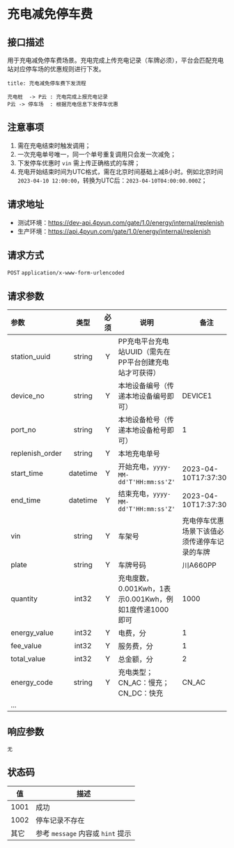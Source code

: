 # 充电减免停车费

## 接口描述
用于充电减免停车费场景。充电完成上传充电记录（车牌必须），平台会匹配充电站对应停车场的优惠规则进行下发。

``` sequence
title: 充电减免停车费下发流程

充电桩  -> P云 : 充电完成上报充电记录
P云 -> 停车场  : 根据充电信息下发停车优惠
```

## 注意事项
1. 需在充电结束时触发调用；
2. 一次充电单号唯一，同一个单号重复调用只会发一次减免；
3. 下发停车优惠时 `vin` 需上传正确格式的车牌；
4. 充电开始结束时间为UTC格式，需在北京时间基础上减8小时。例如北京时间 `2023-04-10 12:00:00`，转换为UTC后：`2023-04-10T04:00:00.000Z`；

## 请求地址
- 测试环境：https://dev-api.4pyun.com/gate/1.0/energy/internal/replenish
- 生产环境：https://api.4pyun.com/gate/1.0/energy/internal/replenish

## 请求方式
`POST`
`application/x-www-form-urlencoded`

## 请求参数
| 参数              |    类型    | 必须 | 说明                                     | 备注                     |
|:----------------|:--------:|:--:|----------------------------------------|------------------------|
| station_uuid    |  string  | Y  | PP充电平台充电站UUID（需先在PP平台创建充电站才可获得）        |                        |
| device_no       |  string  | Y  | 本地设备编号（传递本地设备编号即可）                     | DEVICE1                |
| port_no         |  string  | Y  | 本地设备枪号（传递本地设备枪号即可）                     | 1                      |
| replenish_order |  string  | Y  | 本地充电单号                                 |                        |
| start_time      | datetime | Y  | 开始充电，`yyyy-MM-dd'T'HH:mm:ss'Z'`        | 2023-04-10T17:37:30Z   |
| end_time        | datetime | Y  | 结束充电，`yyyy-MM-dd'T'HH:mm:ss'Z'`        | 2023-04-10T17:37:30Z   |
| vin             |  string  | Y  | 车架号                                    | 充电停车优惠场景下该值必须传递停车记录的车牌 |
| plate           |  string  | Y  | 车牌号码                                   | 川A660PP                |
| quantity        |  int32   | Y  | 充电度数，0.001Kwh，1表示0.001Kwh，例如1度传递1000即可 | 1000                   |
| energy_value    |  int32   | Y  | 电费，分                                   | 1                      |
| fee_value       |  int32   | Y  | 服务费，分                                  | 1                      |
| total_value     |  int32   | Y  | 总金额，分                                  | 2                      |
| energy_code     |  string  | Y  | 充电类型；CN_AC：慢充；CN_DC：快充                 | CN_AC                  |
| ...             |          |    |                                        |                        |

## 响应参数
`无`

## 状态码
| 值    | 描述                         |
|------|----------------------------|
| 1001 | 成功                         |
| 1002 | 停车记录不存在                    |
| 其它   | 参考 `message` 内容或 `hint` 提示 |